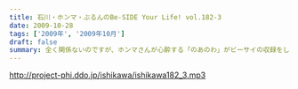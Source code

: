 ```yaml
---
title: 石川・ホンマ・ぶるんのBe-SIDE Your Life! vol.182-3
date: 2009-10-28
tags: ['2009年', '2009年10月']
draft: false
summary: 全く関係ないのですが、ホンマさんが心酔する「のあのわ」がビーサイの収録をしているマンゴースタジオに別の番組でやってくるとの噂。ホンマさん駆けつけたいみたいですが、別番組へのその行動はちょっとイタイので止めておいたみたいです。NAMAE
---
```


http://project-phi.ddo.jp/ishikawa/ishikawa182_3.mp3
